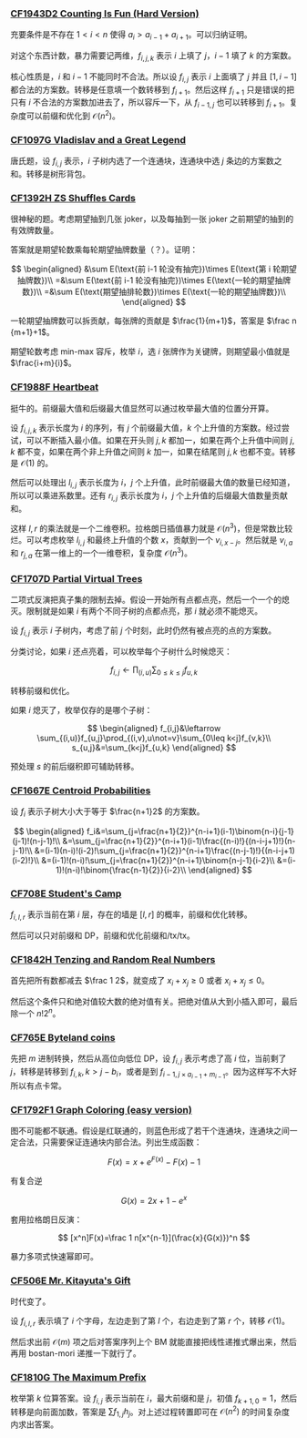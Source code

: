 ### [CF1943D2 Counting Is Fun (Hard Version)](https://www.luogu.com.cn/problem/CF1943D2)

充要条件是不存在 $1<i<n$ 使得 $a_i>a_{i-1}+a_{i+1}$。可以归纳证明。

对这个东西计数，暴力需要记两维，$f_{i,j,k}$ 表示 $i$ 上填了 $j$，$i-1$ 填了 $k$ 的方案数。

核心性质是，$i$ 和 $i-1$ 不能同时不合法。所以设 $f_{i,j}$ 表示 $i$ 上面填了 $j$ 并且 $[1,i-1]$ 都合法的方案数。转移是任意填一个数转移到 $f_{i+1}$。然后这样 $f_{i+1}$ 只是错误的把只有 $i$ 不合法的方案数加进去了，所以容斥一下，从 $f_{i-1,j}$ 也可以转移到 $f_{i+1}$。复杂度可以前缀和优化到 $\mathcal O(n^2)$。

### [CF1097G Vladislav and a Great Legend](https://codeforces.com/problemset/problem/1097/G)

唐氏题，设 $f_{i,j}$ 表示，$i$ 子树内选了一个连通块，连通块中选 $j$ 条边的方案数之和。转移是树形背包。

### [CF1392H ZS Shuffles Cards](https://www.luogu.com.cn/problem/CF1392H)

很神秘的题。考虑期望抽到几张 joker，以及每抽到一张 joker 之前期望的抽到的有效牌数量。

答案就是期望轮数乘每轮期望抽牌数量（？）。证明：

$$
\begin{aligned}
&\sum E(\text{前 i-1 轮没有抽完})\times E(\text{第 i 轮期望抽牌数})\\
=&\sum E(\text{前 i-1 轮没有抽完})\times E(\text{一轮的期望抽牌数})\\
=&\sum E(\text{期望抽排轮数})\times E(\text{一轮的期望抽牌数})\\
\end{aligned}
$$

一轮期望抽牌数可以拆贡献，每张牌的贡献是 $\frac{1}{m+1}$，答案是 $\frac n {m+1}+1$。

期望轮数考虑 min-max 容斥，枚举 $i$，选 $i$ 张牌作为关键牌，则期望最小值就是 $\frac{i+m}{i}$。

### [CF1988F Heartbeat](https://www.luogu.com.cn/problem/CF1988F)

挺牛的。前缀最大值和后缀最大值显然可以通过枚举最大值的位置分开算。

设 $f_{i,j,k}$ 表示长度为 $i$ 的序列，有 $j$ 个前缀最大值，$k$ 个上升值的方案数。经过尝试，可以不断插入最小值。如果在开头则 $j,k$ 都加一，如果在两个上升值中间则 $j,k$ 都不变，如果在两个非上升值之间则 $k$ 加一，如果在结尾则 $j,k$ 也都不变。转移是 $\mathcal O(1)$ 的。

然后可以处理出 $l_{i,j}$ 表示长度为 $i$，$j$ 个上升值，此时前缀最大值的数量已经知道，所以可以乘进系数里。还有 $r_{i,j}$ 表示长度为 $i$，$j$ 个上升值的后缀最大值数量贡献和。

这样 $l,r$ 的乘法就是一个二维卷积。拉格朗日插值暴力就是 $\mathcal O(n^3)$，但是常数比较烂。可以考虑枚举 $l_{i,j}$ 和最终上升值的个数 $x$，贡献到一个 $v_{i,x-j}$。然后就是 $v_{i,a}$ 和 $r_{j,a}$ 在第一维上的一个一维卷积，复杂度 $\mathcal O(n^3)$。

### [CF1707D Partial Virtual Trees](https://www.luogu.com.cn/problem/CF1707D)

二项式反演把真子集的限制去掉。假设一开始所有点都点亮，然后一个一个的熄灭。限制就是如果 $i$ 有两个不同子树的点都点亮，那 $i$ 就必须不能熄灭。

设 $f_{i,j}$ 表示 $i$ 子树内，考虑了前 $j$ 个时刻，此时仍然有被点亮的点的方案数。

分类讨论，如果 $i$ 还点亮着，可以枚举每个子树什么时候熄灭：

$$
f_{i,j}\leftarrow \prod_{(i,u)}\sum_{0\leq k\leq j} f_{u,k}
$$

转移前缀和优化。

如果 $i$ 熄灭了，枚举仅存的是哪个子树：

$$
\begin{aligned}
f_{i,j}&\leftarrow \sum_{(i,u)}f_{u,j}\prod_{(i,v),u\not=v}\sum_{0\leq k<j}f_{v,k}\\
s_{u,j}&=\sum_{k<j}f_{u,k}
\end{aligned}
$$

预处理 $s$ 的前后缀积即可辅助转移。

### [CF1667E Centroid Probabilities](https://www.luogu.com.cn/problem/CF1667E)

设 $f_i$ 表示子树大小大于等于 $\frac{n+1}2$ 的方案数。

$$
\begin{aligned}
f_i&=\sum_{j=\frac{n+1}{2}}^{n-i+1}(i-1)\binom{n-i}{j-1}(j-1)!(n-j-1)!\\
&=\sum_{j=\frac{n+1}{2}}^{n-i+1}(i-1)\frac{(n-i)!}{(n-i-j+1)!}(n-j-1)!\\
&=(i-1)(n-i)!(i-2)!\sum_{j=\frac{n+1}{2}}^{n-i+1}\frac{(n-j-1)!}{(n-i-j+1)(i-2)!}\\
&=(i-1)!(n-i)!\sum_{j=\frac{n+1}{2}}^{n-i+1}\binom{n-j-1}{i-2}\\
&=(i-1)!(n-i)!\binom{\frac{n-1}{2}}{i-2}\\
\end{aligned}
$$

### [CF708E Student's Camp](https://www.luogu.com.cn/problem/CF708E)

$f_{i,l,r}$ 表示当前在第 $i$ 层，存在的墙是 $[l,r]$ 的概率，前缀和优化转移。

然后可以只对前缀和 DP，前缀和优化前缀和/tx/tx。

### [CF1842H Tenzing and Random Real Numbers](https://www.luogu.com.cn/problem/CF1842H)

首先把所有数都减去 $\frac 1 2$，就变成了 $x_i+x_j\geq 0$ 或者 $x_i+x_j\leq 0$。

然后这个条件只和绝对值较大数的绝对值有关。把绝对值从大到小插入即可，最后除一个 $n!2^n$。

### [CF765E Byteland coins](https://www.luogu.com.cn/problem/CF756E)

先把 $m$ 进制转换，然后从高位向低位 DP，设 $f_{i,j}$ 表示考虑了高 $i$ 位，当前剩了 $j$，转移是转移到 $f_{i,k},k>j-b_i$，或者是到 $f_{i-1,j\times a_{i-1}+m_{i-1}}$。因为这样写不大好所以有点卡常。

### [CF1792F1 Graph Coloring (easy version)](https://www.luogu.com.cn/problem/CF1792F1)

图不可能都不联通。假设是红联通的，则蓝色形成了若干个连通块，连通块之间一定合法，只需要保证连通块内部合法。列出生成函数：

$$
F(x)=x+e^{F(x)}-F(x)-1
$$

有复合逆

$$
G(x)=2x+1-e^x
$$

套用拉格朗日反演：

$$
[x^n]F(x)=\frac 1 n[x^{n-1}](\frac{x}{G(x)})^n
$$

暴力多项式快速幂即可。

### [CF506E Mr. Kitayuta's Gift](https://www.luogu.com.cn/problem/CF506E)

时代变了。

设 $f_{i,l,r}$ 表示填了 $i$ 个字母，左边走到了第 $l$ 个，右边走到了第 $r$ 个，转移 $\mathcal O(1)$。

然后求出前 $\mathcal O(m)$ 项之后对答案序列上个 BM 就能直接把线性递推式爆出来，然后再用 bostan-mori 递推一下就行了。

### [CF1810G The Maximum Prefix](https://www.luogu.com.cn/problem/CF1810G)

枚举第 $k$ 位算答案。设 $f_{i,j}$ 表示当前在 $i$，最大前缀和是 $j$，初值 $f_{k+1,0}=1$，然后转移是向前面加数，答案是 $\sum f_{1,j}h_j$。对上述过程转置即可在 $\mathcal O(n^2)$ 的时间复杂度内求出答案。